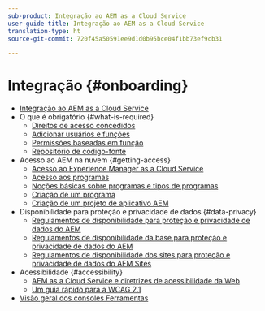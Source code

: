 ```yaml
---
sub-product: Integração ao AEM as a Cloud Service
user-guide-title: Integração ao AEM as a Cloud Service
translation-type: ht
source-git-commit: 720f45a50591ee9d1d0b95bce04f1bb73ef9cb31

---
```



# Integração {#onboarding}

+ [Integração ao AEM as a Cloud Service](/help/onboarding/home.md)
+ O que é obrigatório {#what-is-required}
   + [Direitos de acesso concedidos](what-is-required/access-rights-granted.md)
   + [Adicionar usuários e funções](what-is-required/add-users-roles.md)
   + [Permissões baseadas em função](what-is-required/role-based-permissions.md)
   + [Repositório de código-fonte](what-is-required/source-code-repository.md)
+ Acesso ao AEM na nuvem {#getting-access}
   + [Acesso ao Experience Manager as a Cloud Service](getting-access-to-aem-in-cloud/navigation.md)
   + [Acesso aos programas](getting-access-to-aem-in-cloud/first-time-login.md)
   + [Noções básicas sobre programas e tipos de programas](getting-access-to-aem-in-cloud/understand-program-types.md)
   + [Criação de um programa](getting-access-to-aem-in-cloud/creating-a-program.md)
   + [Criação de um projeto de aplicativo AEM](getting-access-to-aem-in-cloud/creating-aem-application-project.md)
+ Disponibilidade para proteção e privacidade de dados {#data-privacy}
   + [Regulamentos de disponibilidade para proteção e privacidade de dados do AEM](data-privacy-and-protection-readiness/aem-readiness.md)
   + [Regulamentos de disponibilidade da base para proteção e privacidade de dados do AEM](data-privacy-and-protection-readiness/foundation-readiness.md)
   + [Regulamentos de disponibilidade dos sites para proteção e privacidade de dados do AEM Sites](data-privacy-and-protection-readiness/sites-readiness.md)
+ Acessibilidade {#accessibility}
   + [AEM as a Cloud Service e diretrizes de acessibilidade da Web](accessibility/web-accessibility.md)
   + [Um guia rápido para a WCAG 2.1](accessibility/quick-guide-wcag.md)
+ [Visão geral dos consoles Ferramentas](tools-consoles.md)

